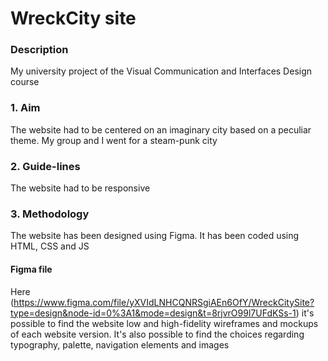 # WreckCity site

### Description

My university project of the Visual Communication and Interfaces Design course

### 1. Aim

The website had to be centered on an imaginary city based on a peculiar theme. My group and I went for a steam-punk city

### 2. Guide-lines

The website had to be responsive

### 3. Methodology

The website has been designed using Figma. It has been coded using HTML, CSS and JS

#### Figma file

Here (https://www.figma.com/file/yXVIdLNHCQNRSgiAEn6OfY/WreckCitySite?type=design&node-id=0%3A1&mode=design&t=8rjvrO99l7UFdKSs-1) it's possible to find the website low and high-fidelity wireframes and mockups of each website version. It's also possible to find the choices regarding typography, palette, navigation elements and images
